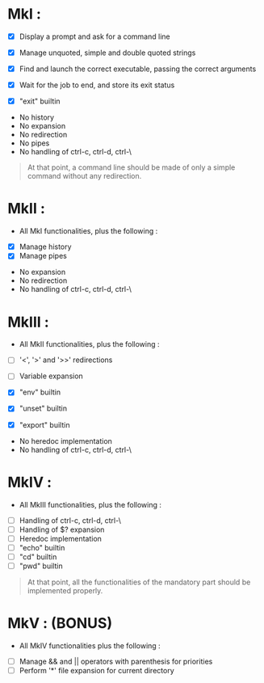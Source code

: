 # MkI :

- [x] Display a prompt and ask for a command line
- [x] Manage unquoted, simple and double quoted strings
- [x] Find and launch the correct executable, passing the correct arguments
- [x] Wait for the job to end, and store its exit status

- [x] "exit" builtin

* No history
* No expansion
* No redirection
* No pipes
* No handling of ctrl-c, ctrl-d, ctrl-\

> At that point, a command line should be made of only a simple command without any redirection.

# MkII :

* All MkI functionalities, plus the following :

- [x] Manage history
- [x] Manage pipes

* No expansion
* No redirection
* No handling of ctrl-c, ctrl-d, ctrl-\

# MkIII :

* All MkII functionalities, plus the following :

- [ ] '<', '>' and '>>' redirections
- [ ] Variable expansion

- [x] "env" builtin
- [x] "unset" builtin
- [x] "export" builtin

* No heredoc implementation
* No handling of ctrl-c, ctrl-d, ctrl-\

# MkIV :

* All MkIII functionalities, plus the following :

- [ ] Handling of ctrl-c, ctrl-d, ctrl-\
- [ ] Handling of $? expansion
- [ ] Heredoc implementation
- [ ] "echo" builtin
- [ ] "cd" builtin
- [ ] "pwd" builtin

> At that point, all the functionalities of the mandatory part should be implemented properly.

# MkV :	(BONUS)

* All MkIV functionalities plus the following :

- [ ] Manage && and || operators with parenthesis for priorities
- [ ] Perform '\*' file expansion for current directory
